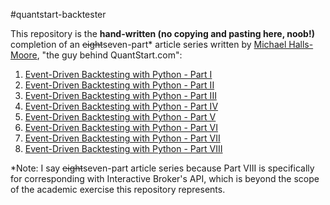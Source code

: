 #quantstart-backtester

This repository is the **hand-written (no copying and pasting here, noob!)** completion of an ~~eight~~seven-part* article series written by [Michael Halls-Moore](http://www.quantstart.com/about-mike/), "the guy behind QuantStart.com":

1. [Event-Driven Backtesting with Python - Part I](http://www.quantstart.com/articles/Event-Driven-Backtesting-with-Python-Part-I)
2. [Event-Driven Backtesting with Python - Part II](http://www.quantstart.com/articles/Event-Driven-Backtesting-with-Python-Part-II)
3. [Event-Driven Backtesting with Python - Part III](http://www.quantstart.com/articles/Event-Driven-Backtesting-with-Python-Part-III)
4. [Event-Driven Backtesting with Python - Part IV](http://www.quantstart.com/articles/Event-Driven-Backtesting-with-Python-Part-IV)
5. [Event-Driven Backtesting with Python - Part V](http://www.quantstart.com/articles/Event-Driven-Backtesting-with-Python-Part-V)
6. [Event-Driven Backtesting with Python - Part VI](http://www.quantstart.com/articles/Event-Driven-Backtesting-with-Python-Part-VI)
7. [Event-Driven Backtesting with Python - Part VII](http://www.quantstart.com/articles/Event-Driven-Backtesting-with-Python-Part-VII)
8. [Event-Driven Backtesting with Python - Part VIII](http://www.quantstart.com/articles/Event-Driven-Backtesting-with-Python-Part-VIII)

*Note: I say ~~eight~~seven-part article series because Part VIII is specifically for corresponding with Interactive Broker's API, which is beyond the scope of the academic exercise this repository represents.
